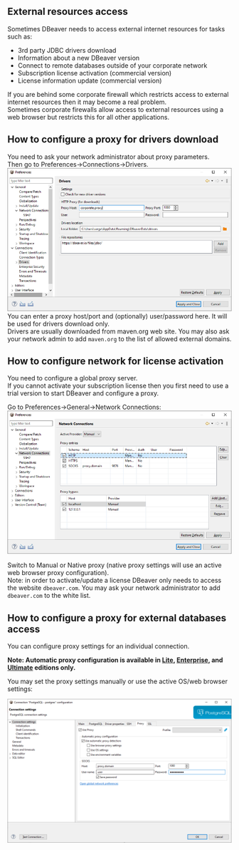 ## External resources access

Sometimes DBeaver needs to access external internet resources for tasks such as:

- 3rd party JDBC drivers download
- Information about a new DBeaver version
- Connect to remote databases outside of your corporate network
- Subscription license activation (commercial version)
- License information update (commercial version)


If you are behind some corporate firewall which restricts access to external internet resources then it may become a real problem.  
Sometimes corporate firewalls allow access to external resources using a web browser but restricts this for all other applications.  

## How to configure a proxy for drivers download

You need to ask your network administrator about proxy parameters.  
Then go to Preferences->Connections->Drivers.  
![](images/ug/network/drivers-proxy.png)
You can enter a proxy host/port and (optionally) user/password here. It will be used for drivers download only.  
Drivers are usually downloaded from maven.org web site. You may also ask your network admin to add `maven.org` to the list of allowed external domains.

## How to configure network for license activation

You need to configure a global proxy server.  
If you cannot activate your subscription license then you first need to use a trial version to start DBeaver and configure a proxy.  

Go to Preferences->General->Network Connections:
![](images/ug/network/global-proxy.png)

Switch to Manual or Native proxy (native proxy settings will use an active web browser proxy configuration).  
Note: in order to activate/update a license DBeaver only needs to access the website `dbeaver.com`. You may ask your network administrator to add `dbeaver.com` to the white list.  

## How to configure a proxy for external databases access

You can configure proxy settings for an individual connection.  

**Note: Automatic proxy configuration is available in [Lite](Lite-Edition), [Enterprise](Enterprise-Edition), and [Ultimate](Ultimate-Edition) editions only.**

You may set the proxy settings manually or use the active OS/web browser settings:

![](images/ug/network/connection-proxy.png)

